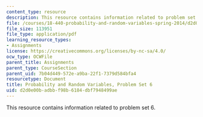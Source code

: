 ```yaml
---
content_type: resource
description: This resource contains information related to problem set 6.
file: /courses/18-440-probability-and-random-variables-spring-2014/d2d0e00badbbf98b6184dbf7948499ae_MIT18_440S14_ProblemSet6.pdf
file_size: 113951
file_type: application/pdf
learning_resource_types:
- Assignments
license: https://creativecommons.org/licenses/by-nc-sa/4.0/
ocw_type: OCWFile
parent_title: Assignments
parent_type: CourseSection
parent_uid: 7b04d449-572e-a9ba-22f1-7379d584bfa4
resourcetype: Document
title: Probability and Random Variables, Problem Set 6
uid: d2d0e00b-adbb-f98b-6184-dbf7948499ae
---
```

This resource contains information related to problem set 6.